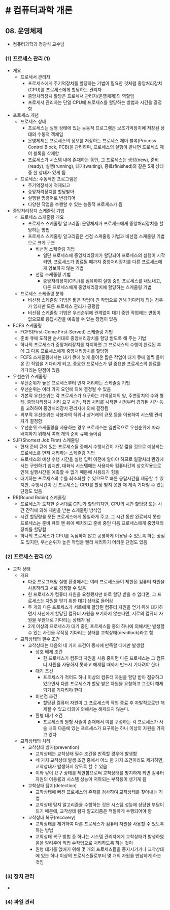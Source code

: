 # # 컴퓨터과학 개론

## 08. 운영체제

- 컴퓨터과학과 정광식 교수님

### (1) 프로세스 관리 (1)

- 개요
    - 프로세서 관리자
        - 프로세스에게 주기억장치를 할당하는 기법이 필요한 것처럼 중앙처리장치(CPU)를 프로세스에게 할당하는 관리자
        - 중앙처리장치 할당은 프로세서 관리자(운영체제)의 역할임
        - 프로세서 관리자는 단일 CPU에 프로세스를 할당하는 방법과 시간을 결정함
- 프로세스 개념
    - 프로세스 상태
        - 프로세스는 실행 상태에 있는 능동적 프로그램은 보조기억장치에 저장된 상태의 수동적 객체임
        - 운영체제는 프로세스의 정보를 저장하는 프로세스 제어 블록(Process Control Block, PCB)을 관리하며, 프로세스의 실행이 끝나면 프로세스 제어 블록을 삭제함
        - 프로세스가 시스템 내에 존재하는 동안, 그 프로세스는 생성(new), 준비(ready), 실행(running), 대기(waiting), 종료(finished)와 같은 5개 상태 중 한 상태가 있게
          됨
    - 프로세스: 수동적인 프로그램은
        - 주기억장치에 적재되고
        - 중앙처리장치를 할당받아
        - 실행될 명령어로 변경되어
        - 다양한 작업을 수행할 수 있는 능동적 프로세스가 됨
- 중앙처리장치 스케줄링 기법
    - 프로세스 스케줄링 개요
        - 프로세스 스케줄링 알고리즘: 운영체제가 프로세스에게 중앙처리장치를 할당하는 방법
        - 프로세스 스케줄링 알고리즘은 선점 스케줄링 기법과 비선점 스케줄링 기법으로 크게 구분
            - 비선점 스케줄링 기법
                - 일단 프로세스에 중앙처리장치가 할당되어 프로세스의 실행이 시작되면, 프로세스가 종료될 때까지 중앙처리장치를 다른 프로세스에게 양보하지 않는 기법
            - 선점 스케줄링 기법
                - 중앙처리장치(CPU)를 점유하여 실행 중인 프로세스를 내보내고, 다른 프로세스에게 중앙처리장치에 할당하는 스케줄링 기법
    - 프로세스 스케줄링 분류
        - 비선점 스케줄링 기법은 짧은 작업이 긴 작업으로 인해 기다리게 되는 경우가 있지만 모든 프로세스 관리가 공평함
        - 비선점 스케줄링 기법은 우선순위에 관계없이 대기 중인 작업에는 변동이 없으므로 응답시간을 예측할 수 있는 장점이 있음
- FCFS 스케줄링
    - FCFS(First-Come First-Served) 스케줄링 기법
    - 준비 큐에 도착한 순서대로 중앙처리장치를 할당 받도록 해 주는 기법
    - 하나의 프로세스가 중앙처리장치를 차지하면 그 프로세스의 수행이 완료된 후에 그 다음 프로세스에게 중앙처리장치를 할당함
    - FCFS 스케줄링에서는 대기 큐에 늦게 들어온 짧은 작업이 대기 큐에 일찍 들어온 긴 작업을 기다리게 되고, 중요한 프로세스가 덜 중요한 프로세스의 완료를 기다리는 단점이 있음
- 우선순위 스케줄링
    - 우선순위가 높은 프로세스부터 먼저 처리하는 스케줄링 기법
    - 우선순위는 여러 가지 요인에 의해 결정될 수 있음
    - 기본적 우선순위는 각 프로세스가 요구하는 기억장치의 양, 주변장치의 수와 형태, 중앙처리장치 처리 요구 시간, 작업 처리를 시작한 시점부터 경과된 시간 등을 고려하여 중앙처리장치 관리자에 의해 결정됨
    - 외부적 우선순위는 사용자의 직위나 상거래의 규모 등을 이용하여 시스템 관리자가 결정함
    - 우선순위 스케줄링을 사용하는 경우 프로세스는 일반적으로 우선순위에 따라 배치하기 위해서 여러 개의 준비 큐에 들어감
- SJF(Shortest Job First) 스케줄링
    - 현재 준비 큐에 있는 프로세스들 중에서 수행시간이 가장 짧을 것으로 예상되는 프로세스를 먼저 처리하는 스케줄링 기법
    - 프로세스의 예상 수행 시간을 실행 입력 이전에 알아야 하므로 일괄처리 환경에서는 구현하기 쉽지만, 대화식 시스템에는 사용자와 컴퓨터간의 상호작용으로 인해 실행시간을 예측할 수 없기 때문에 사용되기 힘듦
    - 대기하는 프로세스의 수를 최소화할 수 있으므로 빠른 응답시간을 제공할 수 있지만, 수행시간이 긴 프로세스는 CPU를 할당 받지 못한 채 계속 기다릴 수 있는 단점도 있음
- RR(Round Robin) 스케줄링
    - 프로세스가 도착한 순서대로 CPU가 할당되지만, CPU의 시간 할당량 또는 시간 간격에 의해 제한을 받는 스케줄링 방식임
    - 시간 할당량을 모든 프로세스에게 동일하게 주고, 그 시간 동안 완료되지 못한 프로세스는 준비 큐의 맨 뒤에 배치되고 준비 중인 다음 프로세스에게 중앙처리장치를 할당함
    - 하나의 프로세스가 CPU를 독점하지 않고 공평하게 이용될 수 있도록 하는 장점도 있지만, 우선순위가 높은 작업을 빨리 처리하기 어려운 단점도 있음

### (2) 프로세스 관리 (2)

- 교착 상태
    - 개요
        - 다중 프로그래밍 실행 환경에서는 여러 프로세스들이 제한된 컴퓨터 자원을 사용하려고 서로 경쟁할 수 있음
        - 한 프로세스가 컴퓨터 자원을 요청했지만 바로 할당 받을 수 없다면, 그 프로세스는 자원을 얻기 위한 대기 상태로 들어감
        - 두 개의 다른 프로세스가 서로에게 할당된 컴퓨터 자원을 얻기 위해 대기하면서 자신에게 할당된 컴퓨터 자원을 포기하지 않는다면, 서로의 컴퓨터 자원을 무한대로 기다리는 상태가 됨
        - 2개 이상의 프로세스가 대기 중인 프로세스들 중의 하나에 의해서만 발생할 수 있는 사건을 무작정 기다리는 상태를 교착상태(deadlock)라고 함
    - 교착상태의 필수 조건
        - 교착상태는 다음의 네 가지 조건이 동시에 만족할 때에만 발생함
            - 상호 배제 조건
                - 한 프로세스가 컴퓨터 자원을 사용 중이면 다른 프로세스는 그 컴퓨터 자원을 사용하지 못하고 해제될 때까지 반드시 기다려야 한다
            - 대기 조건
                - 프로세스가 적어도 하나 이상의 컴퓨터 자원을 할당 받아 점유하고 있으면서 다른 프로세스가 할당 받은 자원을 요청하고 그것이 해제되기를 기다려야 한다
            - 비선점 조건
                - 할당된 컴퓨터 자원이 그 프로세스의 작업 종료 후 자발적으로만 해제될 수 있고 타의에 의해서는 해제되지 않는다.
            - 환형 대기 조건
                - 프로세스의 원형 사슬이 존재해서 이를 구성하는 각 프로세스가 사슬 내의 다음에 있는 프로세스가 요구하는 하나 이상의 자원을 가지고 있다
    - 교착상태의 처리
        - 교착상태 방지(prevention)
            - 교착상태는 교착상태 필수 조건을 만족할 경우에 발생함
            - 네 가지 교착상태 발생 조건 중에서 어느 한 가지 조건이라도 제거하면, 교착상태가 발생하지 않도록 할 수 있음
            - 이와 같이 요구 상태를 제한함으로써 교착상태를 방지하게 되면 컴퓨터 자원의 이용률과 시스템 성능이 저하되는 부작용이 생기게 됨
        - 교착상태 탐지(detection)
            - 교착상태에 빠진 프로세스의 존재를 검사하여 교착상태를 찾아내는 기법
            - 교착상태 탐지 알고리즘을 수행하는 것은 시스템 성능에 상당한 부담이 되기 때문에, 교착상태 탐지 알고리즘은 적절하게 수행되어야 함
        - 교착상태 복구(recovery)
            - 교착상태를 제거하여 다른 프로세스가 컴퓨터 자원을 사용할 수 있도록 하는 방법
            - 교착상태 복구 방법 중 하나는 시스템 관리자에게 교착상태가 발생하였음을 알려주어 직접 수작업으로 처리하도록 하는 것이
            - 원형 대기를 없애기 위해 몇 개의 프로세스들을 중지시키거나 교착상태에 있는 하나 이상의 프로세스들로부터 몇 개의 자원을 반납하게 하는 것임

### (3) 장치 관리

-

### (4) 파일 관리
